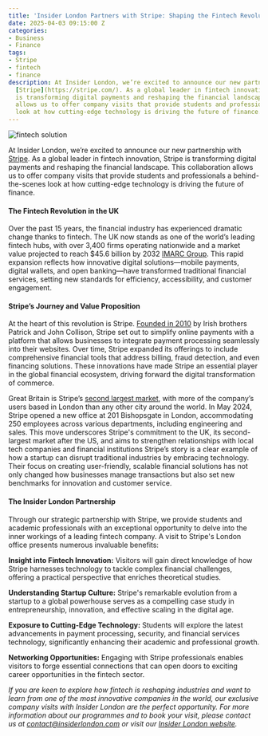 ```yaml
---
title: 'Insider London Partners with Stripe: Shaping the Fintech Revolution'
date: 2025-04-03 09:15:00 Z
categories:
- Business
- Finance
tags:
- Stripe
- fintech
- finance
description: At Insider London, we’re excited to announce our new partnership with
  [Stripe](https://stripe.com/). As a global leader in fintech innovation, Stripe
  is transforming digital payments and reshaping the financial landscape. This collaboration
  allows us to offer company visits that provide students and professionals a behind-the-scenes
  look at how cutting-edge technology is driving the future of finance.
---
```


![fintech solution](/uploads/AdobeStock_414095320_resized.jpg)

At Insider London, we’re excited to announce our new partnership with [Stripe](https://stripe.com/). As a global leader in fintech innovation, Stripe is transforming digital payments and reshaping the financial landscape. This collaboration allows us to offer company visits that provide students and professionals a behind-the-scenes look at how cutting-edge technology is driving the future of finance.


#### The Fintech Revolution in the UK

Over the past 15 years, the financial industry has experienced dramatic change thanks to fintech. The UK now stands as one of the world’s leading fintech hubs, with over 3,400 firms operating nationwide and a market value projected to reach $45.6 billion by 2032 [IMARC Group](https://www.imarcgroup.com/uk-fintech-market). This rapid expansion reflects how innovative digital solutions—mobile payments, digital wallets, and open banking—have transformed traditional financial services, setting new standards for efficiency, accessibility, and customer engagement.

#### Stripe’s Journey and Value Proposition

At the heart of this revolution is Stripe. [Founded in 2010](https://www.forbes.com/companies/stripe/?utm_source=chatgpt.com) by Irish brothers Patrick and John Collison, Stripe set out to simplify online payments with a platform that allows businesses to integrate payment processing seamlessly into their websites. Over time, Stripe expanded its offerings to include comprehensive financial tools that address billing, fraud detection, and even financing solutions. These innovations have made Stripe an essential player in the global financial ecosystem, driving forward the digital transformation of commerce. 

Great Britain is Stripe’s [second largest market](https://www.pymnts.com/news/payments-innovation/2024/stripe-launches-its-first-open-banking-powered-payment-method-in-uk/?utm_source=chatgpt.com), with more of the company’s users based in London than any other city around the world. In May 2024, Stripe opened a new office at 201 Bishopsgate in London, accommodating 250 employees across various departments, including engineering and sales. This move underscores Stripe's commitment to the UK, its second-largest market after the US, and aims to strengthen relationships with local tech companies and financial institutions
Stripe’s story is a clear example of how a startup can disrupt traditional industries by embracing technology. Their focus on creating user-friendly, scalable financial solutions has not only changed how businesses manage transactions but also set new benchmarks for innovation and customer service.

#### The Insider London Partnership

Through our strategic partnership with Stripe, we provide students and academic professionals with an exceptional opportunity to delve into the inner workings of a leading fintech company. A visit to Stripe's London office presents numerous invaluable benefits:  

**Insight into Fintech Innovation:** Visitors will gain direct knowledge of how Stripe harnesses technology to tackle complex financial challenges, offering a practical perspective that enriches theoretical studies.  

**Understanding Startup Culture:** Stripe's remarkable evolution from a startup to a global powerhouse serves as a compelling case study in entrepreneurship, innovation, and effective scaling in the digital age.  

**Exposure to Cutting-Edge Technology:** Students will explore the latest advancements in payment processing, security, and financial services technology, significantly enhancing their academic and professional growth.  

**Networking Opportunities:** Engaging with Stripe professionals enables visitors to forge essential connections that can open doors to exciting career opportunities in the fintech sector.


*If you are keen to explore how fintech is reshaping industries and want to learn from one of the most innovative companies in the world, our exclusive company visits with Insider London are the perfect opportunity. For more information about our programmes and to book your visit, please contact us at [contact@insiderlondon.com](mailto:contact@insiderlondon.com) or visit our [Insider London website](https://www.insiderlondon.com/).*

